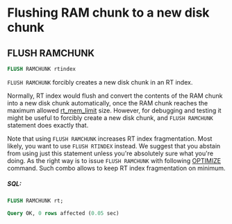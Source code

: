# Flushing RAM chunk to a new disk chunk 

## FLUSH RAMCHUNK

<!-- example flush_ramchunk -->

```sql
FLUSH RAMCHUNK rtindex
```

`FLUSH RAMCHUNK` forcibly creates a new disk chunk in an RT index.

Normally, RT index would flush and convert the contents of the RAM chunk into a new disk chunk automatically, once the RAM chunk reaches the maximum allowed [rt_mem_limit](../Creating_an_index/Local_indexes/Plain_and_real-time_index_settings.md#rt_mem_limit) size. However, for debugging and testing it might be useful to forcibly create a new disk chunk, and `FLUSH RAMCHUNK` statement does exactly that.

Note that using `FLUSH RAMCHUNK` increases RT index fragmentation. Most likely, you want to use `FLUSH RTINDEX` instead. We suggest that you  abstain from using just this statement unless you're absolutely sure what you're doing. As the right way is to issue `FLUSH RAMCHUNK` with  following [OPTIMIZE](../Securing_and_compacting_an_index/Compacting_an_index.md#OPTIMIZE-INDEX) command. Such combo allows to keep RT index fragmentation on minimum.


<!-- intro -->
##### SQL:

<!-- request SQL -->

```sql
FLUSH RAMCHUNK rt;
```
<!-- response mysql -->
```sql
Query OK, 0 rows affected (0.05 sec)
```
<!-- end -->